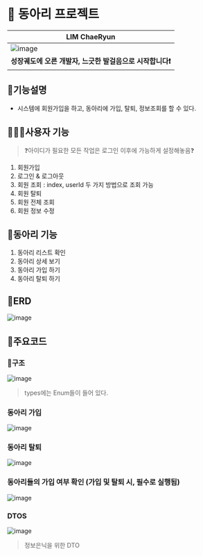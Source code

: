 # 🌈 동아리 프로젝트

|**LIM ChaeRyun**|
|---|
|![image](https://github.com/user-attachments/assets/e22f0fce-bbbc-4b7d-9406-1be70a4dac3e)|
|**성장궤도에 오른 개발자, 느긋한 발걸음으로 시작합니다❗**| 



## **🧾기능설명**
- 시스템에 회원가입을 하고, 동아리에 가입, 탈퇴, 정보조회를 할 수 있다.

## 🧑‍🤝‍🧑사용자 기능
> ❓아이디가 필요한 모든 작업은 로그인 이후에 가능하게 설정해놓음❓
1. 회원가입
2. 로그인 & 로그아웃
3. 회원 조회 : index, userId 두 가지 방법으로 조회 가능
4. 회원 탈퇴
5. 회원 전체 조회
6. 회원 정보 수정

## 🙆동아리 기능
1. 동아리 리스트 확인
2. 동아리 상세 보기
3. 동아리 가입 하기
4. 동아리 탈퇴 하기

## 📝ERD
![image](https://github.com/user-attachments/assets/5cba0861-7ada-4606-8d8f-5d76a2733f14)

## 🧮주요코드
### 📁구조
![image](https://github.com/user-attachments/assets/a9fbbfe8-6b4e-46fa-a371-038aaa04ad0b)
> types에는 Enum들이 들어 있다.

### 동아리 가입
![image](https://github.com/user-attachments/assets/38836059-72d7-4223-984d-e73246c7bc59)

### 동아리 탈퇴
![image](https://github.com/user-attachments/assets/92dc486a-9714-4c65-89c8-644493aa0faa)

### 동아리들의 가입 여부 확인 (가입 및 탈퇴 시, 필수로 실행됨)
![image](https://github.com/user-attachments/assets/8861c2ae-4781-4a05-8952-f487c8b03a3a)

### DTOS
![image](https://github.com/user-attachments/assets/10fed03e-14a4-43f1-812c-85433d3e6392)
> 정보은닉을 위한 DTO

